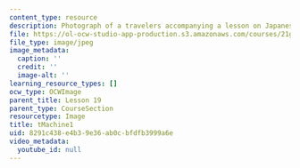 ```yaml
---
content_type: resource
description: Photograph of a travelers accompanying a lesson on Japanese vocabulary.
file: https://ol-ocw-studio-app-production.s3.amazonaws.com/courses/21g-504-japanese-iv-spring-2009/8291c438e4b39e36ab0cbfdfb3999a6e_tMachine1.jpg
file_type: image/jpeg
image_metadata:
  caption: ''
  credit: ''
  image-alt: ''
learning_resource_types: []
ocw_type: OCWImage
parent_title: Lesson 19
parent_type: CourseSection
resourcetype: Image
title: tMachine1
uid: 8291c438-e4b3-9e36-ab0c-bfdfb3999a6e
video_metadata:
  youtube_id: null
---
```

